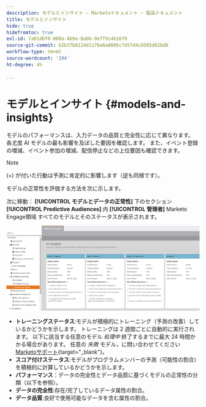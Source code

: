 ```yaml
---
description: モデルとインサイト — Marketoドキュメント — 製品ドキュメント
title: モデルとインサイト
hide: true
hidefromtoc: true
exl-id: 7a01d6f0-000a-4b9a-8abb-9e7f9c4b1679
source-git-commit: b2b37b8124d1178a6a0005c7d57d4c8505d62bd8
workflow-type: tm+mt
source-wordcount: '194'
ht-degree: 4%

---
```


# モデルとインサイト {#models-and-insights}

モデルのパフォーマンスは、入力データの品質と完全性に応じて異なります。 各尤度 AI モデルの最も影響を及ぼした要因を確認します。 また、イベント登録の増減、イベント参加の増減、配信停止などの上位要因も確認できます。

>[!NOTE]
>
>(+) が付いた行動は予測に肯定的に影響します（逆も同様です）。

モデルの正常性を評価する方法を次に示します。

次に移動： **[!UICONTROL モデルとデータの正常性]** 下のセクション **[!UICONTROL Predictive Audiences]** 内 **[!UICONTROL 管理者]** Marketo Engage領域 すべてのモデルとそのステータスが表示されます。

![画像 1](assets/models-and-insights-1.png)

* **トレーニングステータス**:モデルが積極的にトレーニング（予測の改善）しているかどうかを示します。 トレーニングは 2 週間ごとに自動的に実行されます。 以下に該当する任意のモデル _処理中_ 終了するまでに最大 24 時間かかる場合があります。 任意の _失敗_ モデル，に問い合わせてください [Marketoサポート](https://nation.marketo.com/t5/Support/ct-p/Support){target=&quot;_blank&quot;}。
* **スコア付けステータス**:モデルがプログラムメンバーの予測（可能性の割合）を積極的に計算しているかどうかを示します。
* **パフォーマンス**：データの完全性とデータ品質に基づくモデルの正常性の分類（以下を参照）。
* **データの完全性**:存在/完了しているデータ属性の割合。
* **データ品質**:良好で使用可能なデータを含む属性の割合。
